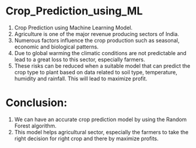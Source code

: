 # Crop_Prediction_using_ML

1. Crop Prediction using Machine Learning Model.
2. Agriculture is one of the major revenue producing sectors of India.
3. Numerous factors influence the crop production such as seasonal, economic and biological patterns.
4. Due to global warming the climatic conditions are not predictable and lead to a great loss to this sector, especially farmers.
5. These risks can be reduced when a suitable model that can predict the crop type to plant based on data related to soil type, temperature, humidity and rainfall. This will lead to maximize profit.

# Conclusion:

1. We can have an accurate crop prediction model by using the Random Forest algorithm.
2. This model helps agricultural sector, especially the farmers to take the right decision for right crop and there by maximize profits.
